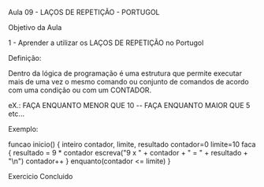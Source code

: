 Aula 09 - LAÇOS DE REPETIÇÃO - PORTUGOL

Objetivo da Aula

1 - Aprender a utilizar os LAÇOS DE REPETIÇÃO no Portugol

Definição:

Dentro da lógica de programação é uma estrutura que permite executar mais de uma vez o mesmo comando ou conjunto de comandos
de acordo com uma condição ou com um CONTADOR.

eX.: FAÇA ENQUANTO MENOR QUE 10 -- FAÇA ENQUANTO MAIOR QUE 5 etc...

Exemplo:

funcao inicio()
{
	inteiro contador, limite, resultado
	contador=0
	limite=10
	faca
	{
		resultado = 9 * contador
		escreva("9 x " + contador + " = " + resultado + "\n")
		contador++
	} enquanto(contador <= limite)
}

Exercicio Concluido